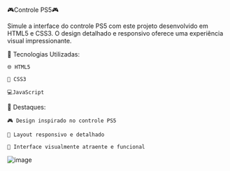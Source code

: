 🎮Controle PS5🎮

Simule a interface do controle PS5 com este projeto desenvolvido em HTML5 e CSS3. O design detalhado e responsivo oferece uma experiência visual impressionante.

🔧 Tecnologias Utilizadas:

    🌐 HTML5
    
    🎨 CSS3
    
    💻JavaScript
    
🌟 Destaques:

    🎮 Design inspirado no controle PS5

    📱 Layout responsivo e detalhado

    👾 Interface visualmente atraente e funcional

![image](https://github.com/user-attachments/assets/569a3c89-499a-469f-9b37-c411f6b9c48c)
